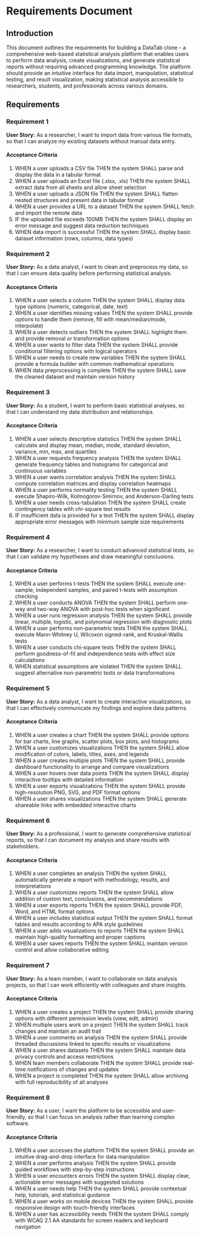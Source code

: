 # Requirements Document

## Introduction

This document outlines the requirements for building a DataTab clone - a comprehensive web-based statistical analysis platform that enables users to perform data analysis, create visualizations, and generate statistical reports without requiring advanced programming knowledge. The platform should provide an intuitive interface for data import, manipulation, statistical testing, and result visualization, making statistical analysis accessible to researchers, students, and professionals across various domains.

## Requirements

### Requirement 1

**User Story:** As a researcher, I want to import data from various file formats, so that I can analyze my existing datasets without manual data entry.

#### Acceptance Criteria

1. WHEN a user uploads a CSV file THEN the system SHALL parse and display the data in a tabular format
2. WHEN a user uploads an Excel file (.xlsx, .xls) THEN the system SHALL extract data from all sheets and allow sheet selection
3. WHEN a user uploads a JSON file THEN the system SHALL flatten nested structures and present data in tabular format
4. WHEN a user provides a URL to a dataset THEN the system SHALL fetch and import the remote data
5. IF the uploaded file exceeds 100MB THEN the system SHALL display an error message and suggest data reduction techniques
6. WHEN data import is successful THEN the system SHALL display basic dataset information (rows, columns, data types)

### Requirement 2

**User Story:** As a data analyst, I want to clean and preprocess my data, so that I can ensure data quality before performing statistical analysis.

#### Acceptance Criteria

1. WHEN a user selects a column THEN the system SHALL display data type options (numeric, categorical, date, text)
2. WHEN a user identifies missing values THEN the system SHALL provide options to handle them (remove, fill with mean/median/mode, interpolate)
3. WHEN a user detects outliers THEN the system SHALL highlight them and provide removal or transformation options
4. WHEN a user wants to filter data THEN the system SHALL provide conditional filtering options with logical operators
5. WHEN a user needs to create new variables THEN the system SHALL provide a formula builder with common mathematical operations
6. WHEN data preprocessing is complete THEN the system SHALL save the cleaned dataset and maintain version history

### Requirement 3

**User Story:** As a student, I want to perform basic statistical analyses, so that I can understand my data distribution and relationships.

#### Acceptance Criteria

1. WHEN a user selects descriptive statistics THEN the system SHALL calculate and display mean, median, mode, standard deviation, variance, min, max, and quartiles
2. WHEN a user requests frequency analysis THEN the system SHALL generate frequency tables and histograms for categorical and continuous variables
3. WHEN a user wants correlation analysis THEN the system SHALL compute correlation matrices and display correlation heatmaps
4. WHEN a user performs normality testing THEN the system SHALL execute Shapiro-Wilk, Kolmogorov-Smirnov, and Anderson-Darling tests
5. WHEN a user needs cross-tabulation THEN the system SHALL create contingency tables with chi-square test results
6. IF insufficient data is provided for a test THEN the system SHALL display appropriate error messages with minimum sample size requirements

### Requirement 4

**User Story:** As a researcher, I want to conduct advanced statistical tests, so that I can validate my hypotheses and draw meaningful conclusions.

#### Acceptance Criteria

1. WHEN a user performs t-tests THEN the system SHALL execute one-sample, independent samples, and paired t-tests with assumption checking
2. WHEN a user conducts ANOVA THEN the system SHALL perform one-way and two-way ANOVA with post-hoc tests when significant
3. WHEN a user runs regression analysis THEN the system SHALL provide linear, multiple, logistic, and polynomial regression with diagnostic plots
4. WHEN a user performs non-parametric tests THEN the system SHALL execute Mann-Whitney U, Wilcoxon signed-rank, and Kruskal-Wallis tests
5. WHEN a user conducts chi-square tests THEN the system SHALL perform goodness-of-fit and independence tests with effect size calculations
6. WHEN statistical assumptions are violated THEN the system SHALL suggest alternative non-parametric tests or data transformations

### Requirement 5

**User Story:** As a data analyst, I want to create interactive visualizations, so that I can effectively communicate my findings and explore data patterns.

#### Acceptance Criteria

1. WHEN a user creates a chart THEN the system SHALL provide options for bar charts, line graphs, scatter plots, box plots, and histograms
2. WHEN a user customizes visualizations THEN the system SHALL allow modification of colors, labels, titles, axes, and legends
3. WHEN a user creates multiple plots THEN the system SHALL provide dashboard functionality to arrange and compare visualizations
4. WHEN a user hovers over data points THEN the system SHALL display interactive tooltips with detailed information
5. WHEN a user exports visualizations THEN the system SHALL provide high-resolution PNG, SVG, and PDF format options
6. WHEN a user shares visualizations THEN the system SHALL generate shareable links with embedded interactive charts

### Requirement 6

**User Story:** As a professional, I want to generate comprehensive statistical reports, so that I can document my analysis and share results with stakeholders.

#### Acceptance Criteria

1. WHEN a user completes an analysis THEN the system SHALL automatically generate a report with methodology, results, and interpretations
2. WHEN a user customizes reports THEN the system SHALL allow addition of custom text, conclusions, and recommendations
3. WHEN a user exports reports THEN the system SHALL provide PDF, Word, and HTML format options
4. WHEN a user includes statistical output THEN the system SHALL format tables and results according to APA style guidelines
5. WHEN a user adds visualizations to reports THEN the system SHALL maintain high-quality formatting and proper captions
6. WHEN a user saves reports THEN the system SHALL maintain version control and allow collaborative editing

### Requirement 7

**User Story:** As a team member, I want to collaborate on data analysis projects, so that I can work efficiently with colleagues and share insights.

#### Acceptance Criteria

1. WHEN a user creates a project THEN the system SHALL provide sharing options with different permission levels (view, edit, admin)
2. WHEN multiple users work on a project THEN the system SHALL track changes and maintain an audit trail
3. WHEN a user comments on analysis THEN the system SHALL provide threaded discussions linked to specific results or visualizations
4. WHEN a user shares datasets THEN the system SHALL maintain data privacy controls and access restrictions
5. WHEN team members collaborate THEN the system SHALL provide real-time notifications of changes and updates
6. WHEN a project is completed THEN the system SHALL allow archiving with full reproducibility of all analyses

### Requirement 8

**User Story:** As a user, I want the platform to be accessible and user-friendly, so that I can focus on analysis rather than learning complex software.

#### Acceptance Criteria

1. WHEN a user accesses the platform THEN the system SHALL provide an intuitive drag-and-drop interface for data manipulation
2. WHEN a user performs analysis THEN the system SHALL provide guided workflows with step-by-step instructions
3. WHEN a user encounters errors THEN the system SHALL display clear, actionable error messages with suggested solutions
4. WHEN a user needs help THEN the system SHALL provide contextual help, tutorials, and statistical guidance
5. WHEN a user works on mobile devices THEN the system SHALL provide responsive design with touch-friendly interfaces
6. WHEN a user has accessibility needs THEN the system SHALL comply with WCAG 2.1 AA standards for screen readers and keyboard navigation